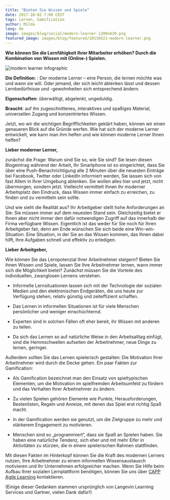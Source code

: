 ```yaml
---
title: "Bieten Sie Wissen und Spiele"
date: 2017-10-02 7:00 CEST
tags: Lernen, Gamification
author: Milda
lang: de
image: images/blog/social/modern-learner-1200x630.png
featured_image: images/blog/featured/20150521-modern-learner.png
---
```


__Wie können Sie die Lernfähigkeit Ihrer Mitarbeiter erhöhen? Durch die Kombination von Wissen mit (Online-) Spielen.__

![modern learner infographic](/images/blog/en/meet-the-modern-learner-infographic.jpg)

__Die Definition__: : Der moderne Lerner – eine Person, die lernen möchte was und wann sie will. Oder jemand, der sich leicht ablenken lässt und dessen Lernbedürfnisse und -gewohnheiten sich entsprechend ändern.

__Eigenschaften__: überwältigt, abgelenkt, ungeduldig.

__Braucht__: auf ihn zugeschnittenes, interaktives und spaßiges Material, universellen Zugang und konzentriertes Wissen.

Jetzt, wo wir die wichtigen Begrifflichkeiten geklärt haben, können wir einen genaueren Blick auf die Gründe werfen. Wie hat sich der moderne Lerner entwickelt, wie kann man ihm helfen und wie können moderne Lerner Ihnen helfen?

__Lieber moderner Lerner,__

zunächst die Frage: Warum sind Sie so, wie Sie sind? Sie lesen diesen Blogeintrag während der Arbeit, Ihr Smartphone ist so eingerichtet, dass Sie über eine Push-Benachrichtigung alle 2 Minuten über die neuesten Einträge bei Facebook, Twitter oder LinkedIn informiert werden, Sie lassen sich von fast Allem in Ihrer Umgebung ablenken. Sie wollen alles hier und jetzt, nicht übermorgen, sondern jetzt. Vielleicht vermittelt Ihnen Ihr moderner Arbeitsplatz den Eindruck, dass Wissen immer einfach zu erreichen, zu finden und zu vermitteln sein sollte.

Und wie sieht die Realität aus? Ihr Arbeitgeber stellt hohe Anforderungen an Sie: Sie müssen immer auf dem neuesten Stand sein. Gleichzeitig bietet er Ihnen aber nicht immer den dafür notwendigen Zugriff auf das innerhalb der Firma verfügbare Wissen. Eigentlich ist das weder für Sie noch für Ihren Arbeitgeber fair, denn am Ende wünschen Sie sich beide eine Win-win-Situation. Eine Situation, in der Sie an das Wissen kommen, das Ihnen dabei hilft, Ihre Aufgaben schnell und effektiv zu erledigen.

__Lieber Arbeitgeber,__

Wie können Sie das Lernpotenzial Ihrer Arbeitnehmer steigern? Bieten Sie ihnen Wissen und Spiele, lassen Sie Ihre Arbeitnehmer lernen, wann immer sich die Möglichkeit bietet? Zunächst müssen Sie die Vorteile des individuellen, zwanglosen Lernens verstehen. 

* Informelle Lernsituationen lassen sich mit der Technologie der sozialen Medien und den elektronischen Endgeräten, die uns heute zur Verfügung stehen, relativ günstig und zeiteffizient schaffen.

* Das Lernen in informellen Situationen ist für viele Menschen persönlicher und weniger einschüchternd.

* Experten sind in solchen Fällen oft eher bereit, ihr Wissen mit anderen zu teilen.

* Da sich das Lernen so auf natürliche Weise in den Arbeitsalltag einfügt, sind die Hemmschwellen aufseiten der Arbeitnehmer, neue Dinge zu lernen, geringer.

Außerdem sollten Sie das Lernen spielerisch gestalten: Die Motivation Ihrer Arbeitnehmer wird durch die Decke gehen. Ein paar Fakten zur Gamification: 

* Als Gamification bezeichnet man den Einsatz von spieltypischen Elementen, um die Motivation im spielfremden Arbeitsumfeld zu fördern und das Verhalten Ihrer Arbeitnehmer zu ändern.

* Zu vielen Spielen gehören Elemente wie Punkte, Herausforderungen, Bestenlisten, Regeln und Anreize, mit denen das Spiel erst richtig Spaß macht.

* In der Gamification werden sie genutzt, um die Zielgruppe zu mehr und stärkerem Engagement zu motivieren.

* Menschen sind so „programmiert“, dass sie Spaß an Spielen haben. Sie haben eine natürliche Tendenz, sich eher und mit mehr Eifer in Aktivitäten zu stürzen, die in einem spielerischen Rahmen stattfinden.

Mit diesen Fakten im Hinterkopf können Sie die Kraft des modernen Lerners nutzen, Ihre Arbeitnehmer zu einem informellen Wissensaustausch motivieren und Ihr Unternehmen erfolgreicher machen. Wenn Sie Hilfe beim Aufbau Ihrer sozialen Lernplattform benötigen, können Sie uns über [CAPP Agile Learning](/capp-agile-learning/) kontaktieren.

(Einige dieser Gedanken stammen ursprünglich von Langevin Learning Services und Gartner, vielen Dank dafür!)
